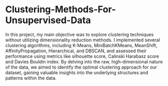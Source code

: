 # Clustering-Methods-For-Unsupervised-Data
In this project, my main objective was to explore clustering techniques without utilizing dimensionality reduction methods. I implemented several clustering algorithms, including K-Means, MiniBatchKMeans, MeanShift, AffinityPropagation, Hierarchical, and DBSCAN, and assessed their performance using metrics like silhouette score, Calinski Harabasz score and Davies Bouldin index. By delving into the raw, high-dimensional nature of the data, we aimed to identify the optimal clustering approach for our dataset, gaining valuable insights into the underlying structures and patterns within the data.

